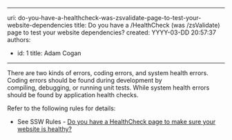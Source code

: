 

---
uri: do-you-have-a-healthcheck-was-zsvalidate-page-to-test-your-website-dependencies
title: Do you have a /HealthCheck (was /zsValidate) page to test your website dependencies?
created: YYYY-03-DD 20:57:37
authors:
  - id: 1
    title: Adam Cogan
---




<span class='intro'> There are two kinds of errors, coding errors, and system health errors. Coding errors should be found during development by compiling,&#160;debugging, or running unit tests. While system health&#160;errors should be found by application health checks.<br> </span>

<p>​Refer to the following rules for details&#58;<br></p><ul><li>See&#160;SSW Rules - <a href="/_layouts/15/FIXUPREDIRECT.ASPX?WebId=3dfc0e07-e23a-4cbb-aac2-e778b71166a2&amp;TermSetId=07da3ddf-0924-4cd2-a6d4-a4809ae20160&amp;TermId=d5f38812-84bc-4a13-a2b6-5b818ac6ee3f">Do you have a HealthCheck page to make sure your website is healthy?</a><br></li></ul><p></p>


